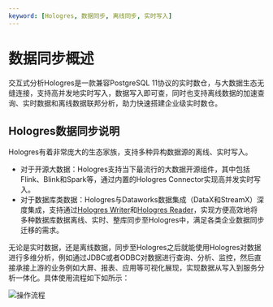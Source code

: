 ```yaml
---
keyword: [Hologres, 数据同步, 离线同步, 实时写入]
---
```


# 数据同步概述

交互式分析Hologres是一款兼容PostgreSQL 11协议的实时数仓，与大数据生态无缝连接，支持高并发地实时写入，数据写入即可查，同时也支持离线数据的加速查询、实时数据和离线数据联邦分析，助力快速搭建企业级实时数仓。

## Hologres数据同步说明

Hologres有着非常庞大的生态家族，支持多种异构数据源的离线、实时写入。

-   对于开源大数据：Hologres支持当下最流行的大数据开源组件，其中包括Flink、Blink和Spark等，通过内置的Hologres Connector实现高并发实时写入。
-   对于数据库类数据：Hologres与Dataworks数据集成（DataX和StreamX）深度集成，支持通过[Hologres Writer]()和[Hologres Reader]()，实现方便高效地将多种数据库数据离线、实时、整库同步至Hologres中，满足各类企业数据同步迁移的需求。

无论是实时数据，还是离线数据，同步至Hologres之后就能使用Hologres对数据进行多维分析，例如通过JDBC或者ODBC对数据进行查询、分析、监控，然后直接承接上游的业务例如大屏、报表、应用等可视化展现，实现数据从写入到服务分析一体化。具体使用流程如下如所示：

![操作流程](https://static-aliyun-doc.oss-accelerate.aliyuncs.com/assets/img/zh-CN/4165564161/p244647.png)

